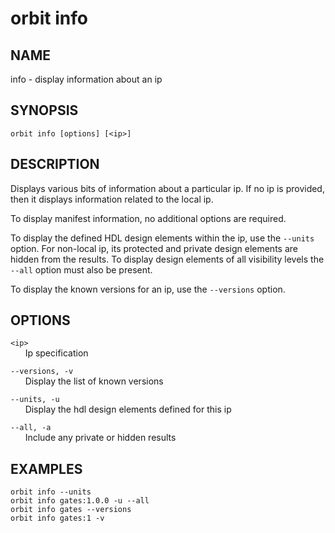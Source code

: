 # __orbit info__

## __NAME__

info - display information about an ip

## __SYNOPSIS__

```
orbit info [options] [<ip>]
```

## __DESCRIPTION__

Displays various bits of information about a particular ip. If no ip is
provided, then it displays information related to the local ip.

To display manifest information, no additional options are required.

To display the defined HDL design elements within the ip, use the `--units`
option. For non-local ip, its protected and private design elements are hidden
from the results. To display design elements of all visibility levels the
`--all` option must also be present.

To display the known versions for an ip, use the `--versions` option.

## __OPTIONS__

`<ip>`  
      Ip specification

`--versions, -v`  
      Display the list of known versions

`--units, -u`  
      Display the hdl design elements defined for this ip

`--all, -a`  
      Include any private or hidden results

## __EXAMPLES__

```
orbit info --units
orbit info gates:1.0.0 -u --all
orbit info gates --versions
orbit info gates:1 -v
```

